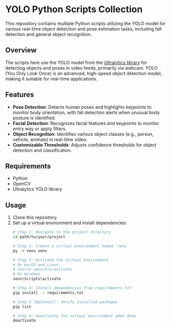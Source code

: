 # YOLO Python Scripts Collection

This repository contains multiple Python scripts utilizing the YOLO model for various real-time object detection and pose estimation tasks, including fall detection and general object recognition.

## Overview
The scripts here use the YOLO model from the [Ultralytics library](https://github.com/ultralytics/ultralytics) for detecting objects and poses in video feeds, primarily via webcam. YOLO (You Only Look Once) is an advanced, high-speed object detection model, making it suitable for real-time applications.

## Features
- **Pose Detection**: Detects human poses and highlights keypoints to monitor body orientation, with fall detection alerts when unusual body posture is identified.
- **Facial Detection**: Recognizes facial features and keypoints to monitor entry way or apply filters.
- **Object Recognition**: Identifies various object classes (e.g., person, vehicle, animals) in real-time video.
- **Customizable Thresholds**: Adjusts confidence thresholds for object detection and classification.

## Requirements
- Python
- OpenCV
- Ultralytics YOLO library

## Usage
1. Clone this repository.
2. Set up a virtual environment and install dependencies:
   ```bash
   # Step 1: Navigate to the project directory
   cd path/to/your/project

   # Step 2: Create a virtual environment named 'venv'
   py -m venv venv

   # Step 3: Activate the virtual environment
   # On macOS and Linux
   # source venv/bin/activate
   # On Windows
   venv\Scripts\activate

   # Step 4: Install dependencies from requirements.txt
   pip install -r requirements.txt

   # Step 5 (Optional): Verify installed packages
   pip list

   # Step 6: Deactivate the virtual environment when done
   deactivate
